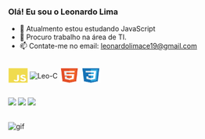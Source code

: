 ### Olá! Eu sou o Leonardo Lima

- 🌱 Atualmento estou estudando JavaScript
- 🏁 Procuro trabalho na área de TI.
- 📫 Contate-me no email: leonardolimace19@gmail.com

<div style="display: inline_block"><br>
  <img align="center" alt="Leo-Js" height="30" width="40" src="https://raw.githubusercontent.com/devicons/devicon/master/icons/javascript/javascript-plain.svg">
  <img align="center" alt="Leo-C" height="30" width="40" 
<img src="https://cdn.jsdelivr.net/gh/devicons/devicon/icons/c/c-original.svg" />          
  <img align="center" alt="Leo-HTML" height="30" width="40" src="https://raw.githubusercontent.com/devicons/devicon/master/icons/html5/html5-original.svg">
  <img align="center" alt="Leo-CSS" height="30" width="40" src="https://raw.githubusercontent.com/devicons/devicon/master/icons/css3/css3-original.svg">
</div>


##


<div> 
  <a href = "mailto:leonardolimace19@gmail.com"><img src="https://img.shields.io/badge/-Gmail-%23333?style=for-the-badge&logo=gmail&logoColor=white" target="_blank"></a>
  <a href="https://www.linkedin.com/in/leonardo-de-lima-cezar-b3ab65265/" target="_blank"><img src="https://img.shields.io/badge/-LinkedIn-%230077B5?style=for-the-badge&logo=linkedin&logoColor=white" target="_blank"></a>   
   <a href = "https://wa.me/5511950238279" target="_blank"> <img src="https://img.shields.io/badge/WhatsApp-25D366?style=for-the-badge&logo=whatsapp&logoColor=white" target="_blank"></a>
  
 
  
  ##
      
  
  <img align="center" alt="gif" height="83" width="110" src="https://media.tenor.com/XKNjuLjL7W8AAAAM/naruto-thumbs-up.gif">  
</div>
